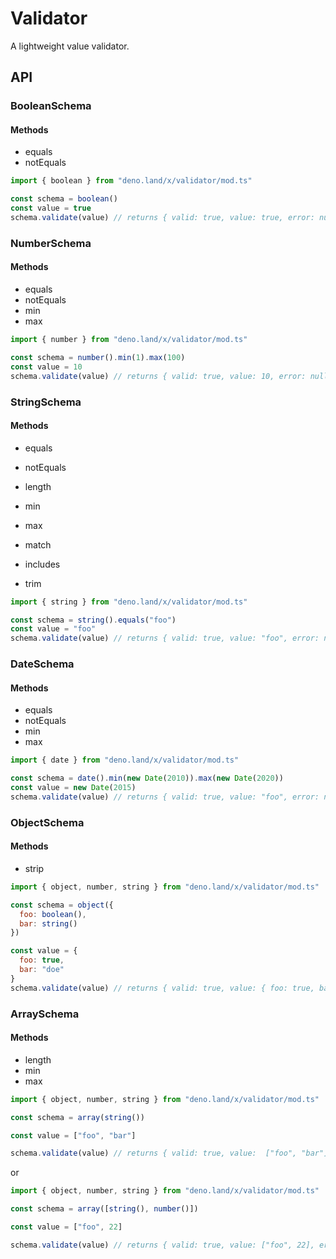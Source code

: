 # Validator
A lightweight value validator.

## API

### BooleanSchema
#### Methods
- equals
- notEquals

```js
import { boolean } from "deno.land/x/validator/mod.ts"

const schema = boolean()
const value = true
schema.validate(value) // returns { valid: true, value: true, error: null }
```

### NumberSchema
#### Methods
- equals
- notEquals
- min
- max

```js
import { number } from "deno.land/x/validator/mod.ts"

const schema = number().min(1).max(100)
const value = 10
schema.validate(value) // returns { valid: true, value: 10, error: null }
```

### StringSchema
#### Methods
- equals
- notEquals
- length
- min
- max
- match
- includes

- trim

```js
import { string } from "deno.land/x/validator/mod.ts"

const schema = string().equals("foo")
const value = "foo"
schema.validate(value) // returns { valid: true, value: "foo", error: null }
```

### DateSchema
#### Methods
- equals
- notEquals
- min
- max

```js
import { date } from "deno.land/x/validator/mod.ts"

const schema = date().min(new Date(2010)).max(new Date(2020))
const value = new Date(2015)
schema.validate(value) // returns { valid: true, value: "foo", error: null }
```

### ObjectSchema
#### Methods
- strip

```js
import { object, number, string } from "deno.land/x/validator/mod.ts"

const schema = object({
  foo: boolean(),
  bar: string()
})

const value = {
  foo: true,
  bar: "doe"
}
schema.validate(value) // returns { valid: true, value: { foo: true, bar: "doe" }, error: null }
```

### ArraySchema
#### Methods
- length
- min
- max

```js
import { object, number, string } from "deno.land/x/validator/mod.ts"

const schema = array(string())

const value = ["foo", "bar"]

schema.validate(value) // returns { valid: true, value:  ["foo", "bar"], error: null }
```
or
```js
import { object, number, string } from "deno.land/x/validator/mod.ts"

const schema = array([string(), number()])

const value = ["foo", 22]

schema.validate(value) // returns { valid: true, value: ["foo", 22], error: null }
```

